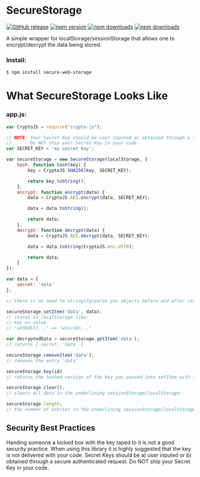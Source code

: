 # SecureStorage

[![GitHub release](https://img.shields.io/github/release/Mike96angelo/Secure-Storage.svg?maxAge=21600)](https://github.com/Mike96Angelo/Secure-Storage/releases)
[![npm version](https://img.shields.io/npm/v/secure-web-storage.svg?maxAge=21600)](https://www.npmjs.com/package/secure-web-storage)
[![npm downloads](https://img.shields.io/npm/dm/secure-web-storage.svg?maxAge=604800)](https://npm-stat.com/charts.html?package=secure-web-storage&from=2017-02-8)
[![npm downloads](https://img.shields.io/npm/dt/secure-web-storage.svg?maxAge=604800)](https://npm-stat.com/charts.html?package=secure-web-storage&from=2017-02-8)

A simple wrapper for localStorage/sessionStorage that allows one to encrypt/decrypt the data being stored.

### Install:
```
$ npm install secure-web-storage
```
# What SecureStorage Looks Like
<!-- * [Docs](docs/javascript-api.md) -->
<!-- * [JSFiddle](https://jsfiddle.net/fypyk2jp/4/) -->

### app.js:

```JavaScript
var CryptoJS = require("crypto-js");

// NOTE: Your Secret Key should be user inputed or obtained through a secure authenticated request.
//       Do NOT ship your Secret Key in your code.
var SECRET_KEY = 'my secret key';

var secureStorage = new SecureStorage(localStorage, {
    hash: function hash(key) {
        key = CryptoJS.SHA256(key, SECRET_KEY);

        return key.toString();
    },
    encrypt: function encrypt(data) {
        data = CryptoJS.AES.encrypt(data, SECRET_KEY);

        data = data.toString();

        return data;
    },
    decrypt: function decrypt(data) {
        data = CryptoJS.AES.decrypt(data, SECRET_KEY);

        data = data.toString(CryptoJS.enc.Utf8);

        return data;
    }
});

var data = {
    secret: 'data'
};

// there is no need to stringify/parse you objects before and after storing.

secureStorage.setItem('data', data);
// stores in localStorage like:
// key => value
// "ad36d572..." => "w1svi6n..."

var decryptedData = secureStorage.getItem('data');
// returns { secret: 'data' }

secureStorage.removeItem('data');
// removes the entry 'data'

secureStorage.key(id)
// returns the hashed version of the key you passed into setItem with the given id.

secureStorage.clear();
// clears all data in the underlining sessionStorage/localStorage.

secureStorage.length;
// the number of entries in the underlining sessionStorage/localStorage.

```
## Security Best Practices 
Handing someone a locked box with the key taped to it is not a good security practice. When using this library it is highly suggested that the key is not delivered with your code.  Secret Keys should be a) user inputed or b) obtained through a secure authenticated request. Do NOT ship your Secret Key in your code.
